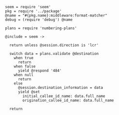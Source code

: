     seem = require 'seem'
    pkg = require '../package'
    @name = "#{pkg.name}:middleware:format-matcher"
    debug = (require 'debug') @name

    plans = require 'numbering-plans'

    @include = seem ->

      return unless @session.direction is 'lcr'

      switch data = plans.validate @destination
        when true
          return
        when false
          yield @respond '484'
        when null
          return
        else
          @session.destination_information = data
          yield @set
            initial_callee_id_name: data.full_name
            origination_callee_id_name: data.full_name

      return
